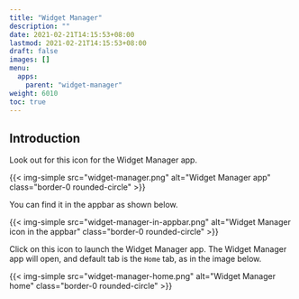 ```yaml
---
title: "Widget Manager"
description: ""
date: 2021-02-21T14:15:53+08:00
lastmod: 2021-02-21T14:15:53+08:00
draft: false
images: []
menu:
  apps:
    parent: "widget-manager"
weight: 6010
toc: true
---
```


## Introduction

Look out for this icon for the Widget Manager app.

{{< img-simple src="widget-manager.png" alt="Widget Manager app" class="border-0 rounded-circle" >}}

You can find it in the appbar as shown below.

{{< img-simple src="widget-manager-in-appbar.png" alt="Widget Manager icon in the appbar" class="border-0 rounded-circle" >}}

Click on this icon to launch the Widget Manager app. The Widget Manager app will open, and default tab is the `Home` tab, as in the image below.

{{< img-simple src="widget-manager-home.png" alt="Widget Manager home" class="border-0 rounded-circle" >}}
